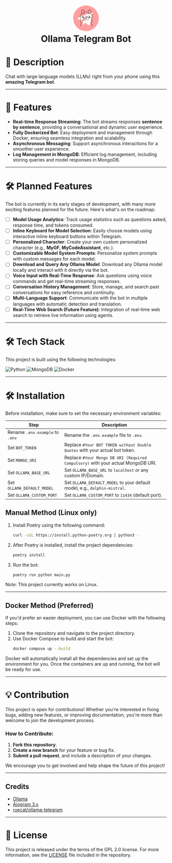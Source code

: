 <div align="center">
  <h1>
    <!-- Place your custom image in the assets folder and update the src attribute below -->
    <img src="assets/bot_logo.png" width="80px"><br/>
    Ollama Telegram Bot
  </h1>
</div>


# 📖 Description

Chat with large language models (LLMs) right from your phone using this **amazing Telegram bot**.

---

# 🚀 Features

- **Real-time Response Streaming**: The bot streams responses **sentence by sentence**, providing a conversational and dynamic user experience.
- **Fully Dockerized Bot**: Easy deployment and management through Docker, ensuring seamless integration and scalability.
- **Asynchronous Messaging**: Support asynchronous interactions for a smoother user experience.
- **Log Management in MongoDB**: Efficient log management, including storing queries and model responses in MongoDB.
---

# 🛠️ Planned Features

The bot is currently in its early stages of development, with many more exciting features planned for the future. Here's what's on the roadmap:

- [ ] **Model Usage Analytics**: Track usage statistics such as questions asked, response time, and tokens consumed.
- [ ] **Inline Keyboard for Model Selection**: Easily choose models using interactive inline keyboard buttons within Telegram.
- [ ] **Personalized Character**: Create your own custom personalized character (e.g., **MyGF, MyCodeAssistant**, etc.).
- [ ] **Customizable Model System Prompts**: Personalize system prompts with custom messages for each model.
- [ ] **Download and Query Any Ollama Model**: Download any Ollama model locally and interact with it directly via the bot.
- [ ] **Voice Input with Real-Time Response**: Ask questions using voice commands and get real-time streaming responses.
- [ ] **Conversation History Management**: Store, manage, and search past conversations for easy reference and continuity.
- [ ] **Multi-Language Support**: Communicate with the bot in multiple languages with automatic detection and translation.
- [ ] **Real-Time Web Search (Future Feature)**: Integration of real-time web search to retrieve live information using agents.

---

# 🛠️ Tech Stack

This project is built using the following technologies:

![Python](https://img.shields.io/badge/python-3670A0?style=for-the-badge&logo=python&logoColor=ffdd54)
![MongoDB](https://img.shields.io/badge/MongoDB-%234ea94b.svg?style=for-the-badge&logo=mongodb&logoColor=white)
![Docker](https://img.shields.io/badge/docker-%230db7ed.svg?style=for-the-badge&logo=docker&logoColor=white)

---

# 🛠️ Installation

Before installation, make sure to set the necessary environment variables:

| **Step**                        | **Description**                                                                  |
| ------------------------------- | -------------------------------------------------------------------------------- |
| Rename `.env.example` to `.env` | Rename the `.env.example` file to `.env`.                                        |
| Set `BOT_TOKEN`                 | Replace `#Your BOT TOKEN without Double Quotes` with your actual bot token.      |
| Set `MONGO_URI`                 | Replace `#Your Mongo DB URI (Required Compulsory)` with your actual MongoDB URI. |
| Set `OLLAMA_BASE_URL`           | Set `OLLAMA_BASE_URL` to `localhost` or any custom IP/Domain.                    |
| Set `OLLAMA_DEFAULT_MODEL`      | Set `OLLAMA_DEFAULT_MODEL` to your default model, e.g., `dolphin-mistral`.       |
| Set `OLLAMA_CUSTOM_PORT`        | Set `OLLAMA_CUSTOM_PORT` to `11434` (default port).                              |

## Manual Method (Linux only)

1. Install Poetry using the following command:
   ```bash
   curl -sSL https://install.python-poetry.org | python3 -
   ```
2. After Poetry is installed, install the project dependencies:
   ```bash
   poetry install
   ```
3. Run the bot:
   ```bash
   poetry run python main.py
   ```
Note: This project currently works on Linux.

---

## Docker Method (Preferred)

If you'd prefer an easier deployment, you can use Docker with the following steps:

1. Clone the repository and navigate to the project directory.
2. Use Docker Compose to build and start the bot:
   ```bash
   docker compose up --build
   ```
Docker will automatically install all the dependencies and set up the environment for you. Once the containers are up and running, the bot will be ready for use.

---


# 💡 Contribution

This project is open for contributions! Whether you're interested in fixing bugs, adding new features, or improving documentation, you're more than welcome to join the development process.

### How to Contribute:

1. **Fork this repository**.
2. **Create a new branch** for your feature or bug fix.
3. **Submit a pull request**, and include a description of your changes.

We encourage you to get involved and help shape the future of this project!

---

## Credits

- [Ollama](https://github.com/jmorganca/ollama)
- [Aiogram 3.x](https://github.com/aiogram/aiogram)
- [ruecat/ollama-telegram](https://github.com/ruecat/ollama-telegram)

---

# 📄 License

This project is released under the terms of the GPL 2.0 license. For more information, see the [LICENSE](LICENSE) file included in the repository.
